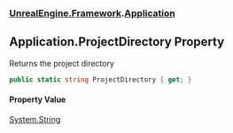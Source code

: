 ### [UnrealEngine.Framework](./UnrealEngine-Framework.md 'UnrealEngine.Framework').[Application](./UnrealEngine-Framework-Application.md 'UnrealEngine.Framework.Application')
## Application.ProjectDirectory Property
Returns the project directory  
```csharp
public static string ProjectDirectory { get; }
```
#### Property Value
[System.String](https://docs.microsoft.com/en-us/dotnet/api/System.String 'System.String')  
